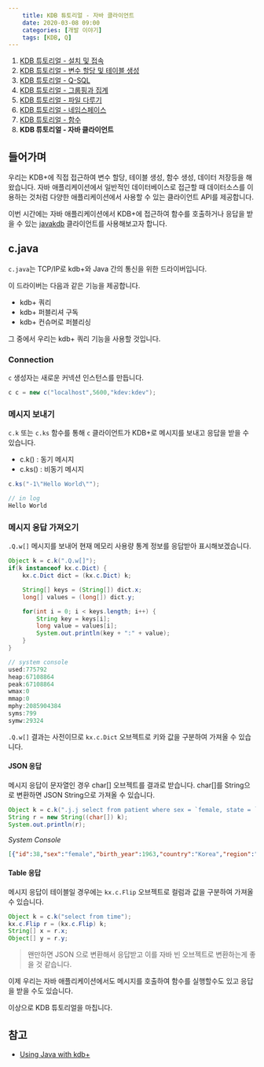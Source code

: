 ```yaml
---
    title: KDB 튜토리얼 - 자바 클라이언트
    date: 2020-03-08 09:00
    categories: [개발 이야기]
    tags: [KDB, Q]
---
```


1. [KDB 튜토리얼 - 설치 및 접속](/archives/kdb-tutorial/install-and-connection)
2. [KDB 튜토리얼 - 변수 할당 및 테이블 생성](/archives/kdb-tutorial/assign-variables-and-tables)
3. [KDB 튜토리얼 - Q-SQL](/archives/kdb-tutorial/q-sql)
4. [KDB 튜토리얼 - 그룹핑과 집계](/archives/kdb-tutorial/grouping-and-aggregation)
5. [KDB 튜토리얼 - 파일 다루기](/archives/kdb-tutorial/file)
6. [KDB 튜토리얼 - 네임스페이스](/archives/kdb-tutorial/namespace)
7. [KDB 튜토리얼 - 함수](/archives/kdb-tutorial/function)
8. **KDB 튜토리얼 - 자바 클라이언트**

## 들어가며
우리는 KDB+에 직접 접근하여 변수 할당, 테이블 생성, 함수 생성, 데이터 저장등을 해왔습니다. 자바 애플리케이션에서 일반적인 데이터베이스로 접근할 때 데이터소스를 이용하는 것처럼 다양한 애플리케이션에서 사용할 수 있는 클라이언트 API를 제공합니다.

이번 시간에는 자바 애플리케이션에서 KDB+에 접근하여 함수를 호출하거나 응답을 받을 수 있는 [javakdb](https://github.com/KxSystems/javakdb) 클라이언트를 사용해보고자 합니다.

## c.java
`c.java`는 TCP/IP로 kdb+와 Java 간의 통신을 위한 드라이버입니다.

이 드라이버는 다음과 같은 기능을 제공합니다.
- kdb+ 쿼리
- kdb+ 퍼블리셔 구독
- kdb+ 컨슈머로 퍼블리싱

그 중에서 우리는 kdb+ 쿼리 기능을 사용할 것입니다.

### Connection
`c` 생성자는 새로운 커넥션 인스턴스를 만듭니다.

```java
c c = new c("localhost",5600,"kdev:kdev");
```

### 메시지 보내기
`c.k` 또는 `c.ks` 함수를 통해 `c` 클라이언트가 KDB+로 메시지를 보내고 응답을 받을 수 있습니다.

- c.k() : 동기 메시지
- c.ks() : 비동기 메시지

```java
c.ks("-1\"Hello World\"");

// in log
Hello World
```

### 메시지 응답 가져오기
`.Q.w[]` 메시지를 보내어 현재 메모리 사용량 통계 정보를 응답받아 표시해보겠습니다.
```java
Object k = c.k(".Q.w[]");
if(k instanceof kx.c.Dict) {
    kx.c.Dict dict = (kx.c.Dict) k;

    String[] keys = (String[]) dict.x;
    long[] values = (long[]) dict.y;

    for(int i = 0; i < keys.length; i++) {
        String key = keys[i];
        long value = values[i];
        System.out.println(key + ":" + value);
    }
}

// system console
used:775792
heap:67108864
peak:67108864
wmax:0
mmap:0
mphy:2085904384
syms:799
symw:29324
```

`.Q.w[]` 결과는 사전이므로 `kx.c.Dict` 오브젝트로 키와 값을 구분하여 가져올 수 있습니다.

#### JSON 응답
메시지 응답이 문자열인 경우 char[] 오브젝트를 결과로 받습니다. char[]를 String으로 변환하면 JSON String으로 가져올 수 있습니다.

```java
Object k = c.k(".j.j select from patient where sex = `female, state = `deceased");
String r = new String((char[]) k);
System.out.println(r);
```

_System Console_

```json
[{"id":38,"sex":"female","birth_year":1963,"country":"Korea","region":"Daegu","group":"","infection_reason":"","infection_order":null,"infected_by":null,"contact_number":null,"confirmed_date":"2020-02-18","released_date":"","deceased_date":"2020-02-23","state":"deceased"},{"id":205,"sex":"female","birth_year":1965,"country":"Korea","region":"Gyeongsangbuk-do","group":"Cheongdo Daenam Hospital","infection_reason":"","infection_order":null,"infected_by":null,"contact_number":null,"confirmed_date":"2020-02-22","released_date":"","deceased_date":"2020-02-21","state":"deceased"},{"id":925,"sex":"female","birth_year":1951,"country":"Korea","region":"Gyeongsangbuk-do","group":"Shincheonji Church","infection_reason":"contact with patient","infection_order":null,"infected_by":null,"contact_number":null,"confirmed_date":"2020-02-25","released_date":"","deceased_date":"2020-02-24","state":"deceased"},{"id":2614,"sex":"female","birth_year":1943,"country":"Korea","region":"Daegu","group":"","infection_reason":"","infection_order":null,"infected_by":null,"contact_number":null,"confirmed_date":"2020-02-29","released_date":"","deceased_date":"2020-03-01","state":"deceased"},{"id":2769,"sex":"female","birth_year":1934,"country":"Korea","region":"Daegu","group":"","infection_reason":"","infection_order":null,"infected_by":null,"contact_number":null,"confirmed_date":"2020-02-29","released_date":"","deceased_date":"2020-03-02","state":"deceased"},{"id":4046,"sex":"female","birth_year":1962,"country":"Korea","region":"Daegu","group":"","infection_reason":"","infection_order":null,"infected_by":null,"contact_number":null,"confirmed_date":"2020-03-01","released_date":"","deceased_date":"2020-03-01","state":"deceased"}]
```

#### Table 응답
메시지 응답이 테이블일 경우에는 `kx.c.Flip` 오브젝트로 컬럼과 값을 구분하여 가져올 수 있습니다.

```java
Object k = c.k("select from time");
kx.c.Flip r = (kx.c.Flip) k;
String[] x = r.x;
Object[] y = r.y;
```

> 왠만하면 JSON 으로 변환해서 응답받고 이를 자바 빈 오브젝트로 변환하는게 좋을 것 같습니다.

이제 우리는 자바 애플리케이션에서도 메시지를 호출하여 함수를 실행할수도 있고 응답을 받을 수도 있습니다.

이상으로 KDB 튜토리얼을 마칩니다.

## 참고

- [Using Java with kdb+](https://code.kx.com/v2/interfaces/java-client-for-q/)

